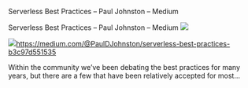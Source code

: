 Serverless Best Practices – Paul Johnston – Medium

Serverless Best Practices – Paul Johnston – Medium
![](../_resources/553b337503687ea9420d137bd5a8404e.png)

![](../_resources/a59c6579e2ce83f917bf56063cfff56c.png)https://medium.com/@PaulDJohnston/serverless-best-practices-b3c97d551535

Within the community we’ve been debating the best practices for many years, but there are a few that have been relatively accepted for most…